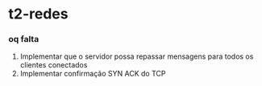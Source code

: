 # t2-redes

### oq falta
1. Implementar que o servidor possa repassar mensagens para todos os clientes conectados
2. Implementar confirmação SYN ACK do TCP
